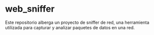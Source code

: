 # web_sniffer
Este repositorio alberga un proyecto de sniffer de red, una herramienta utilizada para capturar y analizar paquetes de datos en una red. 
